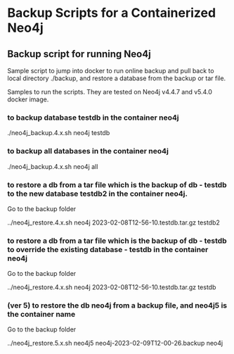 # Backup Scripts for a Containerized Neo4j

## Backup script for running Neo4j


Sample script to jump into docker to run online backup and pull back to local directory ./backup, and restore a database from the backup or tar file. 

Samples to run the scripts. They are tested on Neo4j v4.4.7 and v5.4.0 docker image.

### to backup database testdb in the container neo4j
./neo4j_backup.4.x.sh neo4j testdb 

### to backup all databases in the container neo4j
./neo4j_backup.4.x.sh neo4j all

### to restore a db from  a tar file which is the backup of db - testdb to the new database testdb2 in the container neo4j. 
Go to the backup folder

../neo4j_restore.4.x.sh neo4j 2023-02-08T12-56-10.testdb.tar.gz testdb2


### to restore a db from a tar file which is the backup of db - testdb to override the existing database - testdb in the container neo4j
Go to the backup folder

../neo4j_restore.4.x.sh neo4j 2023-02-08T12-56-10.testdb.tar.gz testdb

### (ver 5) to restore the db neo4j from a backup file, and neo4j5 is the container name
Go to the backup folder

../neo4j_restore.5.x.sh neo4j5 neo4j-2023-02-09T12-00-26.backup neo4j
